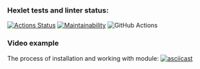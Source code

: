 ### Hexlet tests and linter status:
[![Actions Status](https://github.com/Rasalhague2020/python-project-lvl2/workflows/hexlet-check/badge.svg)](https://github.com/Rasalhague2020/python-project-lvl2/actions)
[![Maintainability](https://api.codeclimate.com/v1/badges/c0052eb4faff0e5b3bd6/maintainability)](https://codeclimate.com/github/Rasalhague2020/python-project-lvl2/maintainability)
![GitHub Actions](https://github.com/Rasalhague2020/python-project-lvl2/actions/workflows/main/badge.svg)

### Video example

The process of installation and working with module:
[![asciicast](https://asciinema.org/a/eQWMvJummVGbjTSX760zPRz39.svg)](https://asciinema.org/a/eQWMvJummVGbjTSX760zPRz39)
